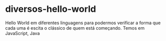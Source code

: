 # diversos-hello-world
 Hello World em diferentes linguagens para podermos verificar a forma que cada uma é escita o clássico de quem está começando.
Temos em JavaScript, Java
